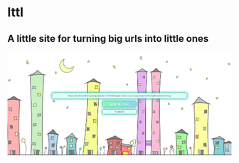 # lttl
## A little site for turning big urls into little ones

![Alt text](./screenshot.png?raw=true)
